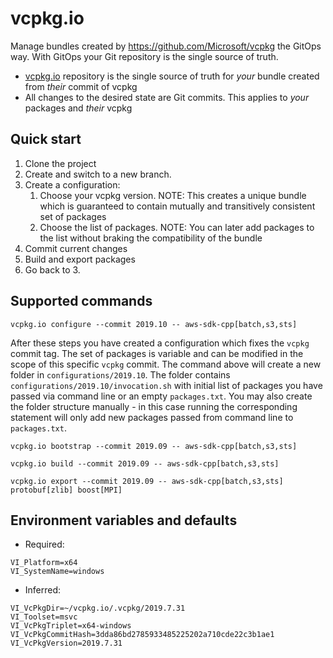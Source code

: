 # vcpkg.io
Manage bundles created by https://github.com/Microsoft/vcpkg the GitOps way. With GitOps your Git repository is the single source of truth. 
* [vcpkg.io](https://github.com/paul-michalik/vcpkg.io) repository is the single source of truth for *your* bundle created from *their* commit of vcpkg
* All changes to the desired state are Git commits. This applies to *your* packages and *their* vcpkg

## Quick start

1. Clone the project 
2. Create and switch to a new branch.
3. Create a configuration: 
   1) Choose your vcpkg version. NOTE: This creates a unique bundle which is guaranteed to contain mutually and transitively consistent set of packages 
   2) Choose the list of packages. NOTE: You can later add packages to the list without braking the compatibility of the bundle
4. Commit current changes
5. Build and export packages
6. Go back to 3.

## Supported commands

```
vcpkg.io configure --commit 2019.10 -- aws-sdk-cpp[batch,s3,sts] 
```

After these steps you have created a configuration which fixes the `vcpkg` commit tag. The set of packages is variable and can be modified in the scope of this specific `vcpkg` commit. The command above will create a new folder in `configurations/2019.10`. The folder contains `configurations/2019.10/invocation.sh` with initial list of packages you have passed via command line or an empty `packages.txt`. You may also create the folder structure manually - in this case running the corresponding statement will only add new packages passed from command line to `packages.txt`.


```
vcpkg.io bootstrap --commit 2019.09 -- aws-sdk-cpp[batch,s3,sts]
```

```
vcpkg.io build --commit 2019.09 -- aws-sdk-cpp[batch,s3,sts]
```

```
vcpkg.io export --commit 2019.09 -- aws-sdk-cpp[batch,s3,sts] protobuf[zlib] boost[MPI]
```

## Environment variables and defaults

* Required:
```
VI_Platform=x64
VI_SystemName=windows
```
* Inferred: 
```
VI_VcPkgDir=~/vcpkg.io/.vcpkg/2019.7.31
VI_Toolset=msvc
VI_VcPkgTriplet=x64-windows
VI_VcPkgCommitHash=3dda86bd2785933485225202a710cde22c3b1ae1
VI_VcPkgVersion=2019.7.31
```
